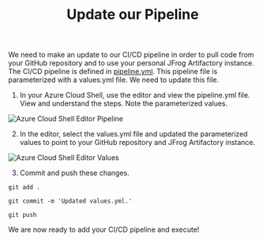﻿---
title: "Update our Pipeline"
chapter: false
weight: 52
pre: "<b>5.2 </b>"
---

We need to make an update to our CI/CD pipeline in order to pull code from your GitHub repository and to use your personal JFrog Artifactory instance. The CI/CD pipeline is defined in [pipeline.yml](https://github.com/jfrogtraining/azure-aks-workshop/pipeline.yml). This pipeline file is parameterized with a values.yml file. We need to update this file.

1. In your Azure Cloud Shell, use the editor and view the pipeline.yml file. View and understand the steps. Note the parameterized values.

![Azure Cloud Shell Editor Pipeline](/images/azure-cloud-shell-editor-pipeline.png)

2. In the editor, select the values.yml file and updated the parameterized values to point to your GitHub repository and JFrog Artifactory instance.

![Azure Cloud Shell Editor Values](/images/azure-cloud-shell-editor-values.png)

3. Commit and push these changes.

``
git add .
``

``
git commit -m 'Updated values.yml.'
``

``
git push
``

We are now ready to add your CI/CD pipeline and execute!
